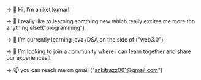 -> 👋 Hi, I’m aniket kumar!

-> 👀 I really like to learning somthing new which really excites me more thn anything else!("programming")

-> 🌱 I’m currently learning java+DSA on the side of ("web3.0")

-> 💞️ I’m looking to join a community where i can learn together and share our experiences!!

-> 📫 you can reach me on gmail ("ankitrazz001@gmail.com")


<!---
aniketkumar00007/aniketkumar00007 is a ✨ special ✨ repository because its `README.md` (this file) appears on your GitHub profile.
You can click the Preview link to take a look at your changes.
--->
